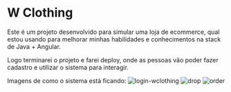 
# W Clothing

Este é um projeto desenvolvido para simular uma loja de ecommerce, qual estou usando para melhorar minhas habilidades e conhecimentos na stack de Java + Angular.

Logo terminarei o projeto e farei deploy, onde as pessoas vão poder fazer cadastro e utilizar o sistema para interagir.

Imagens de como o sistema está ficando:
![login-wclothing](https://github.com/user-attachments/assets/136b424e-dae1-4759-a8ea-491dc7534e08)
![drop](https://github.com/user-attachments/assets/297dd3fb-f62e-4b54-a3d6-e56b91bf3648)
![order](https://github.com/user-attachments/assets/1db7df79-a3f5-4e98-afd0-714bdbff4140)

